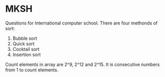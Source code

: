 # MKSH
Questions for International computer school. There are four methonds of sort:
1) Bubble sort
2) Quick sort
3) Cocktail sort
4) Insertion sort

Count elements in array are 2^9, 2^12 and 2^15. It is consecutive numbers from 1 to count elements.

